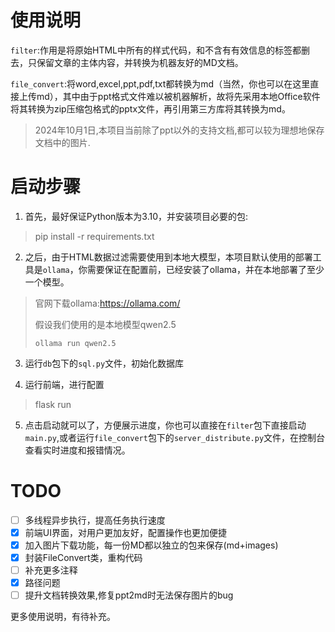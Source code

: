 # 使用说明

`filter`:作用是将原始HTML中所有的样式代码，和不含有有效信息的标签都删去，只保留文章的主体内容，并转换为机器友好的MD文档。

`file_convert`:将word,excel,ppt,pdf,txt都转换为md（当然，你也可以在这里直接上传md），其中由于ppt格式文件难以被机器解析，故将先采用本地Office软件将其转换为zip压缩包格式的pptx文件，再引用第三方库将其转换为md。

> 2024年10月1日,本项目当前除了ppt以外的支持文档,都可以较为理想地保存文档中的图片.

# 启动步骤

1. 首先，最好保证Python版本为3.10，并安装项目必要的包:
> pip install -r requirements.txt

2. 之后，由于HTML数据过滤需要使用到本地大模型，本项目默认使用的部署工具是`ollama`，你需要保证在配置前，已经安装了ollama，并在本地部署了至少一个模型。
> 官网下载ollama:https://ollama.com/
> 
> 假设我们使用的是本地模型qwen2.5
> 
> ```ollama run qwen2.5```

3. 运行`db`包下的`sql.py`文件，初始化数据库

4. 运行前端，进行配置
> flask run

5. 点击启动就可以了，方便展示进度，你也可以直接在`filter`包下直接启动`main.py`,或者运行`file_convert`包下的`server_distribute.py`文件，在控制台查看实时进度和报错情况。

# TODO
- [ ] 多线程异步执行，提高任务执行速度
- [x] 前端UI界面，对用户更加友好，配置操作也更加便捷
- [x] 加入图片下载功能，每一份MD都以独立的包来保存(md+images)
- [x] 封装FileConvert类，重构代码
- [ ] 补充更多注释
- [x] 路径问题
- [ ] 提升文档转换效果,修复ppt2md时无法保存图片的bug

更多使用说明，有待补充。